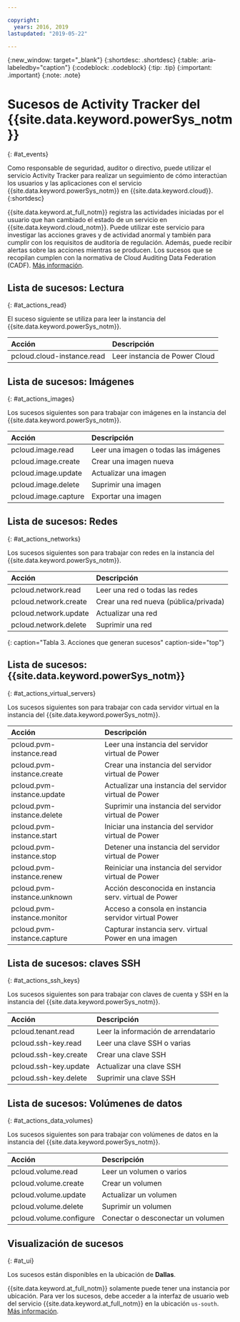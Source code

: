 ```yaml
---

copyright:
  years: 2016, 2019
lastupdated: "2019-05-22"

---
```


{:new_window: target="_blank"}
{:shortdesc: .shortdesc}
{:table: .aria-labeledby="caption"}
{:codeblock: .codeblock}
{:tip: .tip}
{:important: .important}
{:note: .note}

# Sucesos de Activity Tracker del {{site.data.keyword.powerSys_notm}}
{: #at_events}

Como responsable de seguridad, auditor o directivo, puede utilizar el servicio Activity Tracker para realizar un seguimiento de cómo interactúan los usuarios y las aplicaciones con el servicio {{site.data.keyword.powerSys_notm}} en {{site.data.keyword.cloud}}.
{:shortdesc}

{{site.data.keyword.at_full_notm}} registra las actividades iniciadas por el usuario que han cambiado el estado de un servicio en {{site.data.keyword.cloud_notm}}. Puede utilizar este servicio para investigar las acciones graves y de actividad anormal y también para cumplir con los requisitos de auditoría de regulación. Además, puede recibir alertas sobre las acciones mientras se producen. Los sucesos que se recopilan cumplen con la normativa de Cloud Auditing Data Federation (CADF). [Más información](/docs/services/Activity-Tracker-with-LogDNA?topic=logdnaat-getting-started#getting-started).

## Lista de sucesos: Lectura
{: #at_actions_read}

El suceso siguiente se utiliza para leer la instancia del {{site.data.keyword.powerSys_notm}}.

| Acción                     | Descripción                     |
|:---------------------------|:--------------------------------|
| pcloud.cloud-instance.read | Leer instancia de Power Cloud     |


## Lista de sucesos: Imágenes
{: #at_actions_images}

Los sucesos siguientes son para trabajar con imágenes en la instancia del {{site.data.keyword.powerSys_notm}}.

| Acción                     | Descripción                     |
|:---------------------------|:--------------------------------|
| pcloud.image.read          | Leer una imagen o todas las imágenes     |
| pcloud.image.create        | Crear una imagen nueva              |
| pcloud.image.update        | Actualizar una imagen                 |
| pcloud.image.delete        | Suprimir una imagen                 |
| pcloud.image.capture       | Exportar una imagen                |


## Lista de sucesos: Redes
{: #at_actions_networks}

Los sucesos siguientes son para trabajar con redes en la instancia del {{site.data.keyword.powerSys_notm}}.

| Acción                     | Descripción                           |
|:---------------------------|:--------------------------------------|
| pcloud.network.read        | Leer una red o todas las redes        |
| pcloud.network.create      | Crear una red nueva (pública/privada) |
| pcloud.network.update      | Actualizar una red                      |
| pcloud.network.delete      | Suprimir una red                      |
{: caption="Tabla 3. Acciones que generan sucesos" caption-side="top"}

## Lista de sucesos: {{site.data.keyword.powerSys_notm}}
{: #at_actions_virtual_servers}

Los sucesos siguientes son para trabajar con cada servidor virtual en la instancia del {{site.data.keyword.powerSys_notm}}.

| Acción                        | Descripción                          |
|:------------------------------|:-------------------------------------|
| pcloud.pvm-instance.read      | Leer una instancia del servidor virtual de Power                  |
| pcloud.pvm-instance.create    | Crear una instancia del servidor virtual de Power                |
| pcloud.pvm-instance.update    | Actualizar una instancia del servidor virtual de Power                |
| pcloud.pvm-instance.delete    | Suprimir una instancia del servidor virtual de Power                |
| pcloud.pvm-instance.start     | Iniciar una instancia del servidor virtual de Power                 |
| pcloud.pvm-instance.stop      | Detener una instancia del servidor virtual de Power                  |
| pcloud.pvm-instance.renew     | Reiniciar una instancia del servidor virtual de Power                |
| pcloud.pvm-instance.unknown   | Acción desconocida en instancia serv. virtual de Power     |
| pcloud.pvm-instance.monitor   | Acceso a consola en instancia servidor virtual Power     |
| pcloud.pvm-instance.capture   | Capturar instancia serv. virtual Power en una imagen |

## Lista de sucesos: claves SSH
{: #at_actions_ssh_keys}

Los sucesos siguientes son para trabajar con claves de cuenta y SSH en la instancia del {{site.data.keyword.powerSys_notm}}.

| Acción                   | Descripción                 |
|:-------------------------|:----------------------------|
| pcloud.tenant.read       | Leer la información de arrendatario       |
| pcloud.ssh-key.read      | Leer una clave SSH o varias   |
| pcloud.ssh-key.create    | Crear una clave SSH            |
| pcloud.ssh-key.update    | Actualizar una clave SSH           |
| pcloud.ssh-key.delete    | Suprimir una clave SSH           |

## Lista de sucesos: Volúmenes de datos
{: #at_actions_data_volumes}

Los sucesos siguientes son para trabajar con volúmenes de datos en la instancia del {{site.data.keyword.powerSys_notm}}.

| Acción                   | Descripción                 |
|:-------------------------|:----------------------------|
| pcloud.volume.read       | Leer un volumen o varios    |
| pcloud.volume.create     | Crear un volumen            |
| pcloud.volume.update     | Actualizar un volumen            |
| pcloud.volume.delete     | Suprimir un volumen            |
| pcloud.volume.configure  | Conectar o desconectar un volumen   |

## Visualización de sucesos
{: #at_ui}

Los sucesos están disponibles en la ubicación de **Dallas**.

{{site.data.keyword.at_full_notm}} solamente puede tener una instancia por ubicación. Para ver los sucesos, debe acceder a la interfaz de usuario web del servicio {{site.data.keyword.at_full_notm}} en la ubicación `us-south`. [Más información](/docs/services/Activity-Tracker-with-LogDNA?topic=logdnaat-launch#launch_step2).

